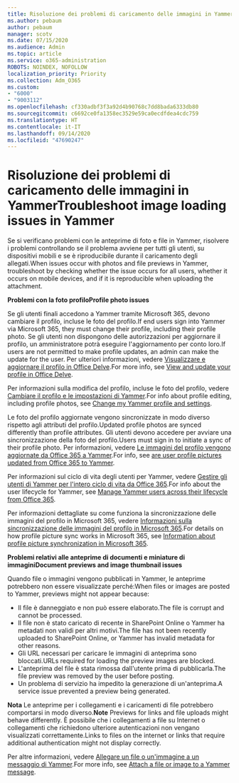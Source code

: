 ```yaml
---
title: Risoluzione dei problemi di caricamento delle immagini in Yammer
ms.author: pebaum
author: pebaum
manager: scotv
ms.date: 07/15/2020
ms.audience: Admin
ms.topic: article
ms.service: o365-administration
ROBOTS: NOINDEX, NOFOLLOW
localization_priority: Priority
ms.collection: Adm_O365
ms.custom:
- "6000"
- "9003112"
ms.openlocfilehash: cf330adbf3f3a92d4b90768c7dd8bada6333db80
ms.sourcegitcommit: c6692ce0fa1358ec3529e59ca0ecdfdea4cdc759
ms.translationtype: HT
ms.contentlocale: it-IT
ms.lasthandoff: 09/14/2020
ms.locfileid: "47690247"
---
```

# <a name="troubleshoot-image-loading-issues-in-yammer"></a><span data-ttu-id="bb060-102">Risoluzione dei problemi di caricamento delle immagini in Yammer</span><span class="sxs-lookup"><span data-stu-id="bb060-102">Troubleshoot image loading issues in Yammer</span></span>

<span data-ttu-id="bb060-103">Se si verificano problemi con le anteprime di foto e file in Yammer, risolvere i problemi controllando se il problema avviene per tutti gli utenti, su dispositivi mobili e se è riproducibile durante il caricamento degli allegati.</span><span class="sxs-lookup"><span data-stu-id="bb060-103">When issues occur with photos and file previews in Yammer, troubleshoot by checking whether the issue occurs for all users, whether it occurs on mobile devices, and if it is reproducible when uploading the attachment.</span></span>  

<span data-ttu-id="bb060-104">**Problemi con la foto profilo**</span><span class="sxs-lookup"><span data-stu-id="bb060-104">**Profile photo issues**</span></span>  

<span data-ttu-id="bb060-105">Se gli utenti finali accedono a Yammer tramite Microsoft 365, devono cambiare il profilo, incluse le foto del profilo.</span><span class="sxs-lookup"><span data-stu-id="bb060-105">If end users sign into Yammer via Microsoft 365, they must change their profile, including their profile photo.</span></span> <span data-ttu-id="bb060-106">Se gli utenti non dispongono delle autorizzazioni per aggiornare il profilo, un amministratore potrà eseguire l'aggiornamento per conto loro.</span><span class="sxs-lookup"><span data-stu-id="bb060-106">If users are not permitted to make profile updates, an admin can make the update for the user.</span></span> <span data-ttu-id="bb060-107">Per ulteriori informazioni, vedere [Visualizzare e aggiornare il profilo in Office Delve](https://support.microsoft.com/office/view-and-update-your-profile-in-office-delve-4e84343b-eedf-45a1-aeb9-8627ccca14ba).</span><span class="sxs-lookup"><span data-stu-id="bb060-107">For more info, see [View and update your profile in Office Delve](https://support.microsoft.com/office/view-and-update-your-profile-in-office-delve-4e84343b-eedf-45a1-aeb9-8627ccca14ba).</span></span>

<span data-ttu-id="bb060-108">Per informazioni sulla modifica del profilo, incluse le foto del profilo, vedere [Cambiare il profilo e le impostazioni di Yammer](https://support.microsoft.com/office/classic-yammer-change-my-yammer-profile-and-settings-a3aeca0e-de34-4897-9b59-de6516542851).</span><span class="sxs-lookup"><span data-stu-id="bb060-108">For info about profile editing, including profile photos, see [Change my Yammer profile and settings](https://support.microsoft.com/office/classic-yammer-change-my-yammer-profile-and-settings-a3aeca0e-de34-4897-9b59-de6516542851).</span></span> 

<span data-ttu-id="bb060-109">Le foto del profilo aggiornate vengono sincronizzate in modo diverso rispetto agli attributi del profilo.</span><span class="sxs-lookup"><span data-stu-id="bb060-109">Updated profile photos are synced differently than profile attributes.</span></span> <span data-ttu-id="bb060-110">Gli utenti devono accedere per avviare una sincronizzazione della foto del profilo.</span><span class="sxs-lookup"><span data-stu-id="bb060-110">Users must sign in to initiate a sync of their profile photo.</span></span> <span data-ttu-id="bb060-111">Per informazioni, vedere [Le immagini del profilo vengono aggiornate da Office 365 a Yammer](https://docs.microsoft.com/yammer/manage-yammer-users/manage-users-across-their-lifecycle#q-are-user-profile-pictures-updated-from-office-365-to-yammer).</span><span class="sxs-lookup"><span data-stu-id="bb060-111">For info, see [are user profile pictures updated from Office 365 to Yammer](https://docs.microsoft.com/yammer/manage-yammer-users/manage-users-across-their-lifecycle#q-are-user-profile-pictures-updated-from-office-365-to-yammer).</span></span>

<span data-ttu-id="bb060-112">Per informazioni sul ciclo di vita degli utenti per Yammer, vedere [Gestire gli utenti di Yammer per l'intero ciclo di vita da Office 365](https://docs.microsoft.com/yammer/manage-yammer-users/manage-users-across-their-lifecycle).</span><span class="sxs-lookup"><span data-stu-id="bb060-112">For info about the user lifecycle for Yammer, see [Manage Yammer users across their lifecycle from Office 365](https://docs.microsoft.com/yammer/manage-yammer-users/manage-users-across-their-lifecycle).</span></span>  

<span data-ttu-id="bb060-113">Per informazioni dettagliate su come funziona la sincronizzazione delle immagini del profilo in Microsoft 365, vedere [Informazioni sulla sincronizzazione delle immagini del profilo in Microsoft 365](https://support.microsoft.com/office/information-about-profile-picture-synchronization-in-microsoft-365-20594d76-d054-4af4-a660-401133e3d48a).</span><span class="sxs-lookup"><span data-stu-id="bb060-113">For details on how profile picture sync works in Microsoft 365, see [Information about profile picture synchronization in Microsoft 365](https://support.microsoft.com/office/information-about-profile-picture-synchronization-in-microsoft-365-20594d76-d054-4af4-a660-401133e3d48a).</span></span>  

<span data-ttu-id="bb060-114">**Problemi relativi alle anteprime di documenti e miniature di immagini**</span><span class="sxs-lookup"><span data-stu-id="bb060-114">**Document previews and image thumbnail issues**</span></span>  

<span data-ttu-id="bb060-115">Quando file o immagini vengono pubblicati in Yammer, le anteprime potrebbero non essere visualizzate perché:</span><span class="sxs-lookup"><span data-stu-id="bb060-115">When files or images are posted to Yammer, previews might not appear because:</span></span> 

- <span data-ttu-id="bb060-116">Il file è danneggiato e non può essere elaborato.</span><span class="sxs-lookup"><span data-stu-id="bb060-116">The file is corrupt and cannot be processed.</span></span>
- <span data-ttu-id="bb060-117">Il file non è stato caricato di recente in SharePoint Online o Yammer ha metadati non validi per altri motivi.</span><span class="sxs-lookup"><span data-stu-id="bb060-117">The file has not been recently uploaded to SharePoint Online, or Yammer has invalid metadata for other reasons.</span></span>
- <span data-ttu-id="bb060-118">Gli URL necessari per caricare le immagini di anteprima sono bloccati.</span><span class="sxs-lookup"><span data-stu-id="bb060-118">URLs required for loading the preview images are blocked.</span></span>
- <span data-ttu-id="bb060-119">L'anteprima del file è stata rimossa dall'utente prima di pubblicarla.</span><span class="sxs-lookup"><span data-stu-id="bb060-119">The file preview was removed by the user before posting.</span></span>
- <span data-ttu-id="bb060-120">Un problema di servizio ha impedito la generazione di un'anteprima.</span><span class="sxs-lookup"><span data-stu-id="bb060-120">A service issue prevented a preview being generated.</span></span>

<span data-ttu-id="bb060-121">**Nota** Le anteprime per i collegamenti e i caricamenti di file potrebbero comportarsi in modo diverso.</span><span class="sxs-lookup"><span data-stu-id="bb060-121">**Note** Previews for links and file uploads might behave differently.</span></span> <span data-ttu-id="bb060-122">È possibile che i collegamenti a file su Internet o collegamenti che richiedono ulteriore autenticazioni non vengano visualizzati correttamente.</span><span class="sxs-lookup"><span data-stu-id="bb060-122">Links to files on the internet or links that require additional authentication might not display correctly.</span></span>

<span data-ttu-id="bb060-123">Per altre informazioni, vedere [Allegare un file o un'immagine a un messaggio di Yammer](https://support.microsoft.com/office/attach-a-file-or-image-to-a-yammer-message-f576d4d1-ad66-4ce4-9c43-46cf75978dbf).</span><span class="sxs-lookup"><span data-stu-id="bb060-123">For more info, see [Attach a file or image to a Yammer message](https://support.microsoft.com/office/attach-a-file-or-image-to-a-yammer-message-f576d4d1-ad66-4ce4-9c43-46cf75978dbf).</span></span> 